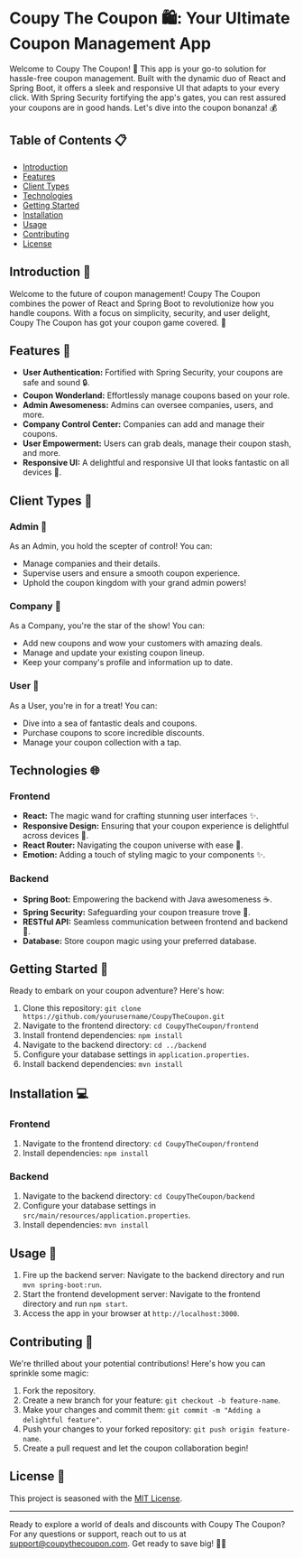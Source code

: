 # Coupy The Coupon 🛍️: Your Ultimate Coupon Management App

Welcome to Coupy The Coupon! 🎉 This app is your go-to solution for hassle-free coupon management. Built with the dynamic duo of React and Spring Boot, it offers a sleek and responsive UI that adapts to your every click. With Spring Security fortifying the app's gates, you can rest assured your coupons are in good hands. Let's dive into the coupon bonanza! 💰

## Table of Contents 📋

- [Introduction](#introduction)
- [Features](#features)
- [Client Types](#client-types)
- [Technologies](#technologies)
- [Getting Started](#getting-started)
- [Installation](#installation)
- [Usage](#usage)
- [Contributing](#contributing)
- [License](#license)

## Introduction 🌟

Welcome to the future of coupon management! Coupy The Coupon combines the power of React and Spring Boot to revolutionize how you handle coupons. With a focus on simplicity, security, and user delight, Coupy The Coupon has got your coupon game covered. 🎁

## Features 🚀

- **User Authentication:** Fortified with Spring Security, your coupons are safe and sound 🔒.
- **Coupon Wonderland:** Effortlessly manage coupons based on your role.
- **Admin Awesomeness:** Admins can oversee companies, users, and more.
- **Company Control Center:** Companies can add and manage their coupons.
- **User Empowerment:** Users can grab deals, manage their coupon stash, and more.
- **Responsive UI:** A delightful and responsive UI that looks fantastic on all devices 📱.

## Client Types 👥

### Admin 👑

As an Admin, you hold the scepter of control! You can:

- Manage companies and their details.
- Supervise users and ensure a smooth coupon experience.
- Uphold the coupon kingdom with your grand admin powers!

### Company 🏢

As a Company, you're the star of the show! You can:

- Add new coupons and wow your customers with amazing deals.
- Manage and update your existing coupon lineup.
- Keep your company's profile and information up to date.

### User 👤

As a User, you're in for a treat! You can:

- Dive into a sea of fantastic deals and coupons.
- Purchase coupons to score incredible discounts.
- Manage your coupon collection with a tap.

## Technologies 🌐

### Frontend

- **React:** The magic wand for crafting stunning user interfaces ✨.
- **Responsive Design:** Ensuring that your coupon experience is delightful across devices 📱.
- **React Router:** Navigating the coupon universe with ease 🚀.
- **Emotion:** Adding a touch of styling magic to your components ✨.

### Backend

- **Spring Boot:** Empowering the backend with Java awesomeness ☕.
- **Spring Security:** Safeguarding your coupon treasure trove 🔐.
- **RESTful API:** Seamless communication between frontend and backend 📡.
- **Database:** Store coupon magic using your preferred database.

## Getting Started 🏁

Ready to embark on your coupon adventure? Here's how:

1. Clone this repository: `git clone https://github.com/yourusername/CoupyTheCoupon.git`
2. Navigate to the frontend directory: `cd CoupyTheCoupon/frontend`
3. Install frontend dependencies: `npm install`
4. Navigate to the backend directory: `cd ../backend`
5. Configure your database settings in `application.properties`.
6. Install backend dependencies: `mvn install`

## Installation 💻

### Frontend

1. Navigate to the frontend directory: `cd CoupyTheCoupon/frontend`
2. Install dependencies: `npm install`

### Backend

1. Navigate to the backend directory: `cd CoupyTheCoupon/backend`
2. Configure your database settings in `src/main/resources/application.properties`.
3. Install dependencies: `mvn install`

## Usage 🎉

1. Fire up the backend server: Navigate to the backend directory and run `mvn spring-boot:run`.
2. Start the frontend development server: Navigate to the frontend directory and run `npm start`.
3. Access the app in your browser at `http://localhost:3000`.

## Contributing 🤝

We're thrilled about your potential contributions! Here's how you can sprinkle some magic:

1. Fork the repository.
2. Create a new branch for your feature: `git checkout -b feature-name`.
3. Make your changes and commit them: `git commit -m "Adding a delightful feature"`.
4. Push your changes to your forked repository: `git push origin feature-name`.
5. Create a pull request and let the coupon collaboration begin!

## License 📜

This project is seasoned with the [MIT License](LICENSE).

---

Ready to explore a world of deals and discounts with Coupy The Coupon? For any questions or support, reach out to us at support@coupythecoupon.com. Get ready to save big! 🛒🎊
